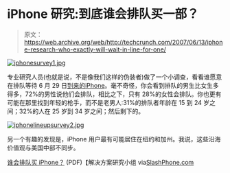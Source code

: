 # iPhone 研究:到底谁会排队买一部？

> 原文：<https://web.archive.org/web/http://techcrunch.com/2007/06/13/iphone-research-who-exactly-will-wait-in-line-for-one/>

[![iphonesurvey1.jpg](img/247ebfa5dc6aad283abc65f6411fe22b.png)](https://web.archive.org/web/20140921182325/http://old.crunchgear.com/wp-content/uploads/iphonesurvey1.jpg "iphonesurvey1.jpg")

专业研究人员(也就是说，不是像我们这样的伪装者)做了一个小调查，看看谁愿意在排队等待 6 月 29 日[到来的](https://web.archive.org/web/20140921182325/http://crunchgear.com/2007/06/11/wwdc-07-iphones-6pm-launch-just-jobs-being-goofy/)[iPhone](https://web.archive.org/web/20140921182325/http://crunchgear.com/2007/06/12/five-ways-the-iphone-will-change-the-wireless-industry/)。毫不奇怪，你会看到排队的男生比女生多得多，72%的男性说他们会排队，相比之下，只有 28%的女性会排队。你也更有可能在那里找到年轻的枪手，而不是老男人:31%的排队者年龄在 15 到 24 岁之间；32%的人在 25 岁到 34 岁之间；然后剩下的。

[![iphonelineupsurvey2.jpg](img/8854835cf8896a49d682c28e50a1e57a.png)](https://web.archive.org/web/20140921182325/http://old.crunchgear.com/wp-content/uploads/iphonelineupsurvey2.jpg "iphonelineupsurvey2.jpg")

另一个有趣的发现是，iPhone 用户最有可能居住在纽约和加州。我说，这些沿海价值观与美国中部不同步。

[谁会排队买 iPhone？](https://web.archive.org/web/20140921182325/http://www.srgnet.com/pdf/iPhoneBuyersAnalysisJune07.pdf) (PDF)【解决方案研究小组 via[SlashPhone.com](https://web.archive.org/web/20140921182325/http://www.slashphone.com/70/7483.html)